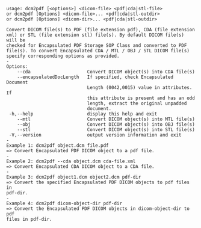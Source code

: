     usage: dcm2pdf [<options>] <dicom-file> <pdf|cda|stl-file>
    or dcm2pdf [Options] <dicom-file>... <pdf|cda|stl-outdir>
    or dcm2pdf [Options] <dicom-dir>... <pdf|cda|stl-outdir>
    
    Convert DICOM file(s) to PDF (file extension pdf), CDA (file extension
    xml) or STL (file extension stl) file(s). By default DICOM file(s) will be
    checked for Encapsulated PDF Storage SOP Class and converted to PDF
    file(s). To convert Encapsulated CDA / MTL / OBJ / STL DICOM file(s)
    specify corresponding options as provided.
    -
    Options:
        --cda                     Convert DICOM object(s) into CDA file(s)
        --encapsulatedDocLength   If specified, check Encapsulated Document
                                  Length (0042,0015) value in attributes. If
                                  this attribute is present and has an odd
                                  length, extract the original unpadded
                                  document.
     -h,--help                    display this help and exit
        --mtl                     Convert DICOM object(s) into MTL file(s)
        --obj                     Convert DICOM object(s) into OBJ file(s)
        --stl                     Convert DICOM object(s) into STL file(s)
     -V,--version                 output version information and exit
    -
    Example 1: dcm2pdf object.dcm file.pdf
    => Convert Encapsulated PDF DICOM object to a pdf file.
    -
    Example 2: dcm2pdf --cda object.dcm cda-file.xml
    => Convert Encapsulated CDA DICOM object to a CDA file.
    -
    Example 3: dcm2pdf object1.dcm object2.dcm pdf-dir
    => Convert the specified Encapsulated PDF DICOM objects to pdf files in
    pdf-dir.
    -
    Example 4: dcm2pdf dicom-object-dir pdf-dir
    => Convert the Encapsulated PDF DICOM objects in dicom-object-dir to pdf
    files in pdf-dir.